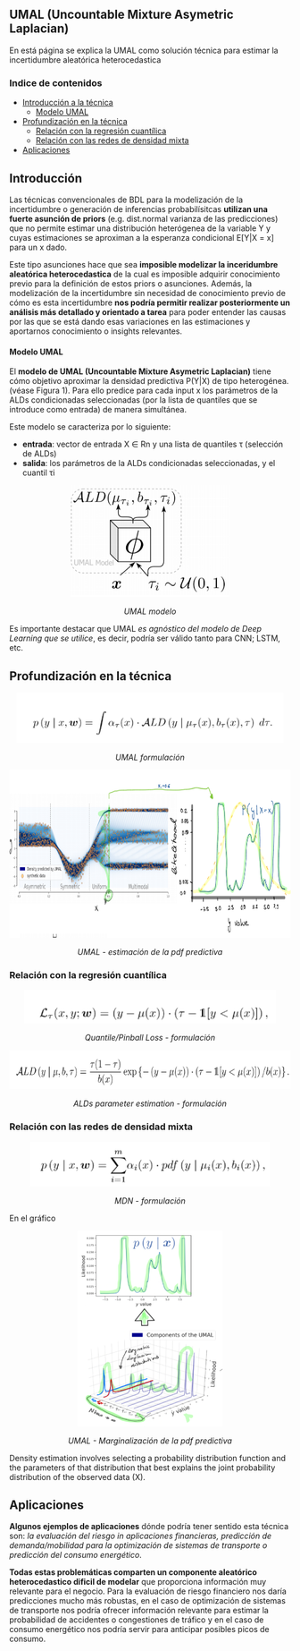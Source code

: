 
## UMAL (Uncountable Mixture Asymetric Laplacian)
En está página se explica la UMAL como solución técnica para estimar la incertidumbre aleatórica heterocedastica


### Indice de contenidos
- [Introducción a la técnica](#introduccion)
  - [Modelo UMAL](#modelo_umal)
- [Profundización en la técnica](#how_tecnica)
  - [Relación con la regresión cuantílica](#rel_cuantil)
  - [Relación con las redes de densidad mixta](#rel_mdn)
 - [Aplicaciones](#aplicaciones)


<a name="introduccion"></a>
## Introducción

Las técnicas convencionales de BDL para la modelización de la incertidumbre o generación de inferencias probabilísitcas **utilizan una fuerte asunción de priors** (e.g. dist.normal varianza de las predicciones) que no permite estimar una distribución heterógenea de la variable Y y cuyas estimaciones se aproximan a la esperanza condicional E[Y|X = x] para un x dado. 

Este tipo asunciones hace que sea **imposible modelizar la inceridumbre aleatórica heterocedastica** de la cual es imposible adquirir conocimiento previo para la definición de estos priors o asunciones. Además, la modelización de la incertidumbre sin necesidad de conocimiento previo de cómo es esta incertidumbre **nos podría permitir realizar posteriormente un análisis más detallado y orientado a tarea** para poder entender las causas por las que se está dando esas variaciones en las estimaciones y aportarnos conocimiento o insights relevantes. 

<a name="modelo_umal"></a>
#### Modelo UMAL

El **modelo de UMAL (Uncountable Mixture Asymetric Laplacian)** tiene cómo objetivo aproximar la densidad predictiva P(Y|X) de tipo heterogénea. (véase Figura 1). Para ello predice para cada input x los parámetros de la ALDs condicionadas seleccionadas (por la lista de quantiles que se introduce como entrada) de manera simultánea.
 
Este modelo se caracteriza por lo siguiente:
  * **entrada**: vector de entrada X ∈ Rn y una lista de quantiles τ (selección de ALDs)
  * **salida**: los parámetros de la ALDs condicionadas seleccionadas, y el cuantil τi 
  
 <p align="center"><img src="/docs/assets/umal/umal_model.PNG" height="200" alt=“UMAL modelo” /></p>
<p align="center"><em>UMAL modelo</em></p>

  
Es importante destacar que UMAL *es agnóstico del modelo de Deep Learning que se utilice*, es decir, podría ser válido tanto para CNN; LSTM, etc.

<a name="how_tecnica"></a>
## Profundización en la técnica

<p align="center"><img src="/docs/assets/umal/umal_function.PNG" height="90" alt=“UMAL formulación” /></p>
<p align="center"><em>UMAL formulación</em></p>
  
<p align="center"><img src="/docs/assets/umal/umal_pdf.PNG" height="300" alt=“UMAL - estimación de la pdf predictiva” /></p>
<p align="center"><em>UMAL - estimación de la pdf predictiva</em></p>

<a name="rel_cuantil"></a>
### Relación con la regresión cuantílica

<p align="center"><img src="/docs/assets/umal/quantile_loss.PNG" height="60" alt=“Quantile/Pinball Loss - formulación” /></p>
<p align="center"><em>Quantile/Pinball Loss - formulación</em></p>


<p align="center"><img src="/docs/assets/umal/ald_loss.PNG" height="70" alt=“ALDs parameter estimation - formulación” /></p>
<p align="center"><em>ALDs parameter estimation - formulación</em></p>

<a name="rel_mdn"></a>
### Relación con las redes de densidad mixta

<p align="center"><img src="/docs/assets/umal/mdn_function.PNG" height="80" alt=“MDN - formulación” /></p>
<p align="center"><em>MDN - formulación</em></p>

En el gráfico 

<p align="center"><img src="/docs/assets/umal/rel_tecnicas_umal.PNG" height="350" alt=“UMAL - Marginalización de la pdf predictiva” /></p>
<p align="center"><em>UMAL - Marginalización de la pdf predictiva</em></p>


Density estimation involves selecting a probability distribution function and the parameters of that distribution that best explains the joint probability distribution of the observed data (X).

<a name="aplicaciones"></a>
## Aplicaciones

**Algunos ejemplos de aplicaciones** dónde podría tener sentido esta técnica son: *la evaluación del riesgo in aplicaciones financieras, predicción de demanda/mobilidad para la optimización de sistemas de transporte o predicción del consumo energético*. 

**Todas estas problemáticas comparten un componente aleatórico heterocedastico dificil de modelar** que proporciona información muy relevante para el negocio. Para la evaluación de riesgo financiero nos daría predicciones mucho más robustas, en el caso de optimización de sistemas de transporte nos podría ofrecer información relevante para estimar la probabilidad de accidentes o congestiones de tráfico y en el caso de consumo energético nos podría servir para anticipar posibles picos de consumo.


